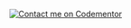 [![Contact me on Codementor](https://www.codementor.io/m-badges/jamesdbartlett3/get-help.svg)](https://www.codementor.io/@jamesdbartlett3?refer=badge)